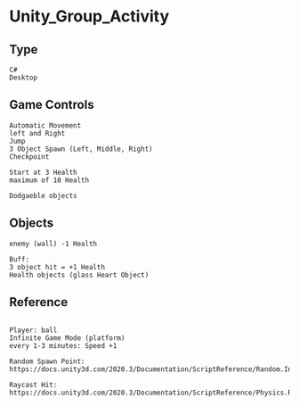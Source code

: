 # Unity_Group_Activity

## Type
```
C#
Desktop
```

## Game Controls
```
Automatic Movement
left and Right
Jump
3 Object Spawn (Left, Middle, Right)
Checkpoint

Start at 3 Health
maximum of 10 Health

Dodgaeble objects
```

## Objects
```
enemy (wall) -1 Health

Buff:
3 object hit = +1 Health
Health objects (glass Heart Object)
```

## Reference
```

Player: ball
Infinite Game Mode (platform)
every 1-3 minutes: Speed +1

Random Spawn Point:
https://docs.unity3d.com/2020.3/Documentation/ScriptReference/Random.InitState.html

Raycast Hit:
https://docs.unity3d.com/2020.3/Documentation/ScriptReference/Physics.Raycast.html

```

